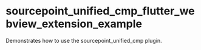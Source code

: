 # sourcepoint_unified_cmp_flutter_webview_extension_example

Demonstrates how to use the sourcepoint_unified_cmp plugin.
